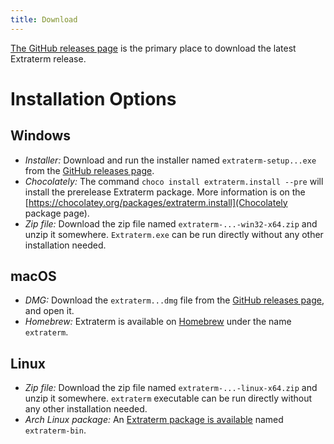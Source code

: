 ```yaml
---
title: Download
---
```


[The GitHub releases page](https://github.com/sedwards2009/extraterm/releases/latest) is the primary place to download the latest Extraterm release.

# Installation Options

## Windows

* *Installer:* Download and run the installer named `extraterm-setup...exe` from the [GitHub releases page](https://github.com/sedwards2009/extraterm/releases/latest).
* *Chocolately:* The command `choco install extraterm.install --pre` will install the prerelease Extraterm package. More information is on the [https://chocolatey.org/packages/extraterm.install](Chocolately package page).
* *Zip file:* Download the zip file named `extraterm-...-win32-x64.zip` and unzip it somewhere. `Extraterm.exe` can be run directly without any other installation needed.


## macOS

* *DMG:* Download the `extraterm...dmg` file from the [GitHub releases page](https://github.com/sedwards2009/extraterm/releases/latest), and open it.
* *Homebrew:* Extraterm is available on [Homebrew](https://formulae.brew.sh/cask/extraterm#default) under the name `extraterm`.


## Linux

* *Zip file:* Download the zip file named `extraterm-...-linux-x64.zip` and unzip it somewhere. `extraterm` executable can be run directly without any other installation needed.
* *Arch Linux package:* An [Extraterm package is available](https://aur.archlinux.org/packages/extraterm-bin/) named `extraterm-bin`.

